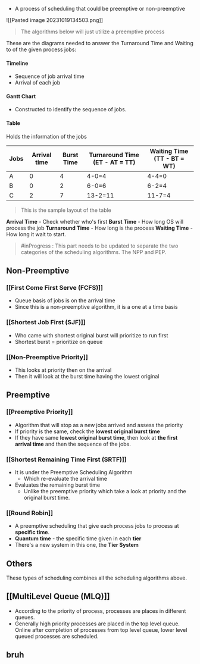 - A process of scheduling that could be preemptive or non-preemptive

![[Pasted image 20231019134503.png]]
> The algorithms below will just utilize a preemptive process

These are the diagrams needed to answer the Turnaround Time and Waiting to of the given process jobs:
#### Timeline
- Sequence of job arrival time
- Arrival of each job

#### Gantt Chart
- Constructed to identify the sequence of jobs.

#### Table
Holds the information of the jobs

|Jobs | Arrival time| Burst Time| Turnaround Time (ET - AT = TT) | Waiting Time (TT - BT = WT)|
|---|---|---|---|---|
|A|0|4|4-0=4|4-4=0|
|B|0|2|6-0=6|6-2=4|
|C|2|7|13-2=11|11-7=4|
>This is the sample layout of the table

**Arrival Time** - Check whether who's first
**Burst Time** - How long OS will process the job
**Turnaround Time** - How long is the process
**Waiting Time** - How long it wait to start.

> #inProgress : This part needs to be updated to separate the two categories of the scheduling algorithms. The NPP and PEP.


## Non-Preemptive
### [[First Come First Serve (FCFS)]]
- Queue basis of jobs is on the arrival time 
- Since this is a non-preemptive algorithm, it is a one at a time basis
### [[Shortest Job First (SJF)]]
- Who came with shortest original burst will prioritize to run first
- Shortest burst = prioritize on queue

### [[Non-Preemptive Priority]]
- This looks at priority then on the arrival
- Then it will look at the burst time having the lowest original

## Preemptive
### [[Preemptive Priority]]

- Algorithm that will stop as a new jobs arrived and assess the priority 
- If priority is the same, check the **lowest original burst time**
- If they have same **lowest original burst time**, then look at **the first arrival time** and then the sequence of the jobs.

### [[Shortest Remaining Time First (SRTF)]]

- It is under the Preemptive Scheduling Algorithm
	- Which re-evaluate the arrival time
- Evaluates the remaining burst time
	- Unlike the preemptive priority which take a look at priority and the original burst time.

### [[Round Robin]]
- A preemptive scheduling that give each process jobs to process at **specific time**.
- **Quantum time** - the specific time given in each **tier**
- There's a new system in this one, the **Tier System**

## Others
These types of scheduling combines all the scheduling algorithms above.

## [[MultiLevel Queue (MLQ)]]
- According to the priority of process, processes are places in different queues. 
- Generally high priority processes are placed in the top level queue. Online after completion of processes from top level queue, lower level queued processes are scheduled.

## bruh